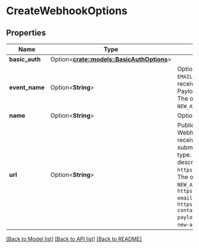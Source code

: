 # CreateWebhookOptions

## Properties

Name | Type | Description | Notes
------------ | ------------- | ------------- | -------------
**basic_auth** | Option<[**crate::models::BasicAuthOptions**](BasicAuthOptions)> |  | [optional]
**event_name** | Option<**String**> | Optional webhook event name. Default is `EMAIL_RECEIVED` and is triggered when an email is received by the inbox associated with the webhook. Payload differ according to the webhook event name. The other events are `NEW_EMAIL`, `NEW_CONTACT`, and `NEW_ATTACHMENT`. | [optional]
**name** | Option<**String**> | Optional name for the webhook | [optional]
**url** | Option<**String**> | Public URL on your server that MailSlurp can post WebhookNotification payload to when an email is received or an event is trigger. The payload of the submitted JSON is dependent on the webhook event type. The default `EMAIL_RECEIVED` payload is described by `https://api.mailslurp.com/schemas/webhook-payload`. The other events, `NEW_EMAIL`, `NEW_CONTACT`, and `NEW_ATTACHMENT` are described by `https://api.mailslurp.com/schemas/webhook-new-email-payload`, `https://api.mailslurp.com/schemas/webhook-new-contact-payload`,`https://api.mailslurp.com/schemas/webhook-new-attachment-payload` respectively. | [optional]

[[Back to Model list]](../README#documentation-for-models) [[Back to API list]](../README#documentation-for-api-endpoints) [[Back to README]](../README)


